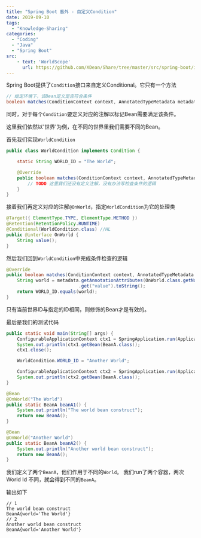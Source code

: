 ```yaml
---
title: "Spring Boot 番外 - 自定义Condition"
date: 2019-09-10
tags: 
  - "Knowledge-Sharing"
categories:
  - "Coding"
  - "Java"
  - "Spring Boot"
src:
    - text: 'WorldScope'
      url: https://github.com/XDean/Share/tree/master/src/spring-boot/inject/src/main/java/xdean/share/spring/inject/customcondition
---
```


Spring Boot提供了`Condition`接口来自定义Conditional。它只有一个方法

```java
// 给定环境下，该Bean定义是否符合条件
boolean matches(ConditionContext context, AnnotatedTypeMetadata metadata);
```

同时，对于每个`Condition`要定义对应的注解以标记Bean需要满足该条件。

这里我们依然以'世界'为例，在不同的世界里我们需要不同的Bean。

首先我们实现`WorldCondition`

```java
public class WorldCondition implements Condition {

    static String WORLD_ID = "The World";

    @Override
    public boolean matches(ConditionContext context, AnnotatedTypeMetadata metadata) {
        // TODO 这里我们还没有定义注解，没有办法写检查条件的逻辑
    }
}
```

接着我们再定义对应的注解`@OnWorld`，指定`WorldCondition`为它的处理类

```java
@Target({ ElementType.TYPE, ElementType.METHOD })
@Retention(RetentionPolicy.RUNTIME)
@Conditional(WorldCondition.class) //HL
public @interface OnWorld {
    String value();
}
```

然后我们回到`WorldCondition`中完成条件检查的逻辑

```java
@Override
public boolean matches(ConditionContext context, AnnotatedTypeMetadata metadata) {
    String world = metadata.getAnnotationAttributes(OnWorld.class.getName())
                           .get("value").toString();
    return WORLD_ID.equals(world);
}
```

只有当前世界ID与指定的ID相同，则修饰的Bean才是有效的。

最后是我们的测试代码

```java
public static void main(String[] args) {
    ConfigurableApplicationContext ctx1 = SpringApplication.run(Application.class, args);
    System.out.println(ctx1.getBean(BeanA.class));
    ctx1.close();

    WorldCondition.WORLD_ID = "Another World";

    ConfigurableApplicationContext ctx2 = SpringApplication.run(Application.class, args);
    System.out.println(ctx2.getBean(BeanA.class));
}

@Bean
@OnWorld("The World")
public static BeanA beanA1() {
    System.out.println("The world bean construct");
    return new BeanA();
}

@Bean
@OnWorld("Another World")
public static BeanA beanA2() {
    System.out.println("Another world bean construct");
    return new BeanA();
}
```

我们定义了两个`BeanA`，他们作用于不同的`World`。
我们run了两个容器，两次 World Id 不同，就会得到不同的`BeanA`。

输出如下

```text
// 1
The world bean construct
BeanA{world='The World'}
// 2
Another world bean construct
BeanA{world='Another World'}
```